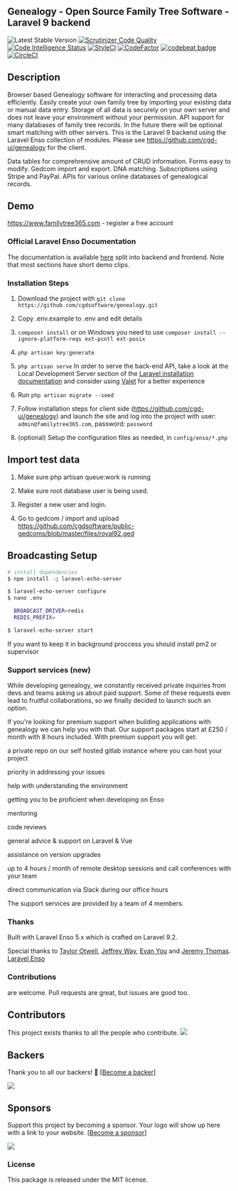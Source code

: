 ## Genealogy - Open Source Family Tree Software - Laravel 9 backend
 ![Latest Stable Version](https://img.shields.io/github/release/cgdsoftware/genealogy.svg) 
[![Scrutinizer Code Quality](https://scrutinizer-ci.com/g/familytree365/genealogy/badges/quality-score.png?b=master)](https://scrutinizer-ci.com/g/familytree365/genealogy/?branch=master)
[![Code Intelligence Status](https://scrutinizer-ci.com/g/familytree365/genealogy/badges/code-intelligence.svg?b=master)](https://scrutinizer-ci.com/code-intelligence)
[![StyleCI](https://github.styleci.io/repos/135390590/shield?branch=master)](https://github.styleci.io/repos/135390590)
[![CodeFactor](https://www.codefactor.io/repository/github/familytree365/genealogy/badge/master)](https://www.codefactor.io/repository/github/familytree365/genealogy/overview/master)
[![codebeat badge](https://codebeat.co/badges/911f9e33-212a-4dfa-a860-751cdbbacff7)](https://codebeat.co/projects/github-com-modulargenealogy-genealogy-master)
[![CircleCI](https://circleci.com/gh/cgdsoftware/genealogy.svg?style=svg)](https://circleci.com/gh/cgdsoftware/genealogy)


## Description

Browser based Genealogy software for interacting and processing data efficiently. Easily create your
own family tree by importing your existing data or manual data entry. Storage of all data is securely on your own server and does
not leave your environment without your permission. API support for many databases of family tree records. In the future there will be optional
smart matching with other servers. This is the Laravel 9 backend using the Laravel Enso collection of modules. Please see https://github.com/cgd-ui/genealogy for the client.

Data tables for comprehrensive amount of CRUD information. Forms easy to modify. Gedcom import and export. DNA matching. Subscriptions using Stripe and PayPal. APIs for various online databases of genealogical records.

## Demo

https://www.familytree365.com - register a free account

<!--h-->
### Official Laravel Enso Documentation

The documentation is available [here](https://docs.laravel-enso.com) split into backend and frontend.
Note that most sections have short demo clips.

<!--/h-->

### Installation Steps

1. Download the project with `git clone https://github.com/cgdsoftware/genealogy.git`

2. Copy .env.example to .env and edit details

3. `composer install` or on Windows you need to use `composer install --ignore-platform-reqs ext-pcntl ext-posix`

4. `php artisan key:generate`

5. `php artisan serve` 
In order to serve the back-end API, take a look at the Local Development Server section of the [Laravel installation documentation](https://laravel.com/docs/6.x/#installation)
and consider using [Valet](https://laravel.com/docs/6.x/valet) for a better experience

6. Run `php artisan migrate --seed`

7. Follow installation steps for client side (https://github.com/cgd-ui/genealogy) and launch the site and log into the project with user: `admin@familytree365.com`, password: `password`

8. (optional) Setup the configuration files as needed, in `config/enso/*.php`


## Import test data

1. Make sure php artisan queue:work is running

2. Make sure root database user is being used.

3. Register a new user and login.

4. Go to gedcom / import and upload https://github.com/cgdsoftware/public-gedcoms/blob/master/files/royal92.ged


## Broadcasting Setup

```bash
# install dependencies
$ npm install -g laravel-echo-server

$ laravel-echo-server configure
$ nano .env

  BROADCAST_DRIVER=redis
  REDIS_PREFIX=

$ laravel-echo-server start
```

If you want to keep it in background proccess you should install pm2 or supervisor

### Support services (new)
While developing genealogy, we constantly received private inquiries from devs and teams asking us about paid support. Some of these requests even lead to fruitful collaborations, so we finally decided to launch such an option.

If you're looking for premium support when building applications with genealogy we can help you with that. Our support packages start at £250 / month with 8 hours included. With premium support you will get:

a private repo on our self hosted gitlab instance where you can host your project

priority in addressing your issues

help with understanding the environment

getting you to be proficient when developing on Enso

mentoring

code reviews

general advice & support on Laravel & Vue

assistance on version upgrades

up to 4 hours / month of remote desktop sessions and call conferences with your team

direct communication via Slack during our office hours

The support services are provided by a team of 4 members.

### Thanks

Built with Laravel Enso 5.x which is crafted on Laravel 9.2.

Special thanks to [Taylor Otwell](https://laravel.com/), [Jeffrey Way](https://laracasts.com), [Evan You](https://vuejs.org/) and [Jeremy Thomas](https://bulma.io). [Laravel Enso](https://github.com/laravel-enso)

<!--h-->
### Contributions

are welcome. Pull requests are great, but issues are good too.

## Contributors

This project exists thanks to all the people who contribute. 
<a href="graphs/contributors"><img src="https://opencollective.com/genealogy/contributors.svg?width=890&button=false" /></a>


## Backers

Thank you to all our backers! 🙏 [[Become a backer](https://opencollective.com/genealogy#backer)]

<a href="https://opencollective.com/genealogy#backers" target="_blank"><img src="https://opencollective.com/genealogy/backers.svg?width=890"></a>


## Sponsors

Support this project by becoming a sponsor. Your logo will show up here with a link to your website. [[Become a sponsor](https://opencollective.com/genealogy#sponsor)]

<a href="https://opencollective.com/genealogy#sponsors" target="_blank"><img src="https://opencollective.com/genealogy/sponsors.svg?width=890"></a>
### License

This package is released under the MIT license.
<!--/h-->
